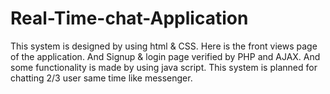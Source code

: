 # Real-Time-chat-Application
This system is designed by using html &amp; CSS. Here is the front views page of the application. And Signup &amp; login page verified by PHP and AJAX. And some functionality is made by using java script. This system is planned for chatting 2/3 user same time like messenger.
